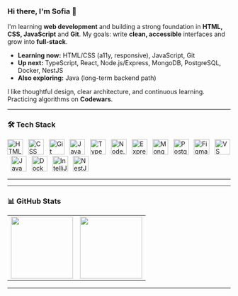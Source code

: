 ### Hi there, I'm Sofia 👋

I'm learning **web development** and building a strong foundation in **HTML, CSS, JavaScript** and **Git**.
My goals: write **clean, accessible** interfaces and grow into **full-stack**.

- **Learning now:** HTML/CSS (a11y, responsive), JavaScript, Git
- **Up next:** TypeScript, React, Node.js/Express, MongoDB, PostgreSQL, Docker, NestJS
- **Also exploring:** Java (long-term backend path)

I like thoughtful design, clear architecture, and continuous learning.  
Practicing algorithms on **Codewars**.


---

### 🛠️ Tech Stack

<p align="left">
  <img src="https://cdn.jsdelivr.net/gh/devicons/devicon/icons/html5/html5-original.svg" alt="HTML" title="HTML" width="35" height="35"/>
  &nbsp;
  <img src="https://cdn.jsdelivr.net/gh/devicons/devicon/icons/css3/css3-original.svg" alt="CSS" title="CSS" width="35" height="35"/>
  &nbsp;
  <img src="https://cdn.jsdelivr.net/gh/devicons/devicon/icons/git/git-original.svg" alt="Git" title="Git" width="35" height="35"/>
  &nbsp;
  <img src="https://cdn.jsdelivr.net/gh/devicons/devicon/icons/javascript/javascript-original.svg" alt="JavaScript" title="JavaScript" width="35" height="35"/>
  &nbsp;
  <img src="https://cdn.jsdelivr.net/gh/devicons/devicon/icons/typescript/typescript-original.svg" alt="TypeScript" title="TypeScript" width="35" height="35"/>
  &nbsp;
  <img src="https://cdn.jsdelivr.net/gh/devicons/devicon/icons/nodejs/nodejs-original.svg" alt="Node.js" title="Node.js" width="35" height="35"/>
  &nbsp;

  <picture>
    <source media="(prefers-color-scheme: dark)" srcset="https://cdn.simpleicons.org/express/FFFFFF"/>
    <source media="(prefers-color-scheme: light)" srcset="https://cdn.simpleicons.org/express/000000"/>
    <img src="https://cdn.simpleicons.org/express/000000" alt="Express" title="Express" width="35" height="35"/>
  </picture>
  &nbsp;

  <img src="https://cdn.jsdelivr.net/gh/devicons/devicon/icons/mongodb/mongodb-original.svg" alt="MongoDB" title="MongoDB" width="35" height="35"/>
  &nbsp;
  <img src="https://cdn.jsdelivr.net/gh/devicons/devicon/icons/postgresql/postgresql-original.svg" alt="PostgreSQL" title="PostgreSQL" width="35" height="35"/>
  &nbsp;
  <img src="https://cdn.jsdelivr.net/gh/devicons/devicon/icons/figma/figma-original.svg" alt="Figma" title="Figma" width="35" height="35"/>
  &nbsp;
  <img src="https://cdn.jsdelivr.net/gh/devicons/devicon/icons/vscode/vscode-original.svg" alt="VS Code" title="VS Code" width="35" height="35"/>
  &nbsp;
  <img src="https://cdn.jsdelivr.net/gh/devicons/devicon/icons/java/java-original.svg" alt="Java" title="Java" width="35" height="35"/>
  &nbsp;
  <img src="https://cdn.jsdelivr.net/gh/devicons/devicon/icons/docker/docker-original.svg" alt="Docker" title="Docker" width="35" height="35"/>
  &nbsp;
  <img src="https://cdn.jsdelivr.net/gh/devicons/devicon/icons/intellij/intellij-original.svg" alt="IntelliJ IDEA" title="IntelliJ IDEA" width="35" height="35"/>
  &nbsp;
  <img src="https://cdn.jsdelivr.net/gh/devicons/devicon/icons/nestjs/nestjs-original.svg" alt="NestJS" title="NestJS" width="35" height="35"/>
</p>

---
---

### 📊 GitHub Stats

<table><tr valign="top">
<td>
  <img src="https://github-readme-stats.vercel.app/api?username=SofiaKubo&show_icons=true&theme=tokyonight" height="140"/>
</td>
<td>
  <img src="https://github-readme-stats.vercel.app/api/top-langs/?username=SofiaKubo&layout=compact&theme=tokyonight" height="140"/>
</td>
</tr></table>

---
